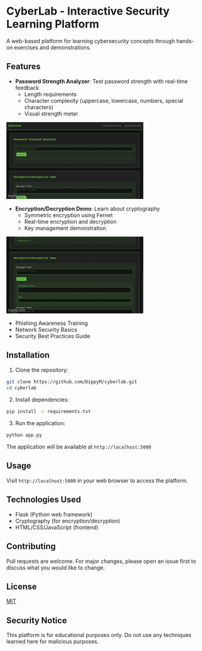 # CyberLab - Interactive Security Learning Platform

A web-based platform for learning cybersecurity concepts through hands-on exercises and demonstrations.

## Features

- **Password Strength Analyzer**: Test password strength with real-time feedback
  - Length requirements
  - Character complexity (uppercase, lowercase, numbers, special characters)
  - Visual strength meter
 
![Cybersecurity Demo](https://github.com/DippyM/cyberlab/blob/master/PassAnalyzer.gif)

- **Encryption/Decryption Demo**: Learn about cryptography
  - Symmetric encryption using Fernet
  - Real-time encryption and decryption
  - Key management demonstration
 
![Cybersecurity Demo](https://github.com/DippyM/cyberlab/blob/master/decoder.gif)

- Phishing Awareness Training
- Network Security Basics
- Security Best Practices Guide

## Installation

1. Clone the repository:
```bash
git clone https://github.com/DippyM/cyberlab.git
cd cyberlab
```

2. Install dependencies:
```bash
pip install -r requirements.txt
```

3. Run the application:
```bash
python app.py
```

The application will be available at `http://localhost:5000`

## Usage

Visit `http://localhost:5000` in your web browser to access the platform.

## Technologies Used

- Flask (Python web framework)
- Cryptography (for encryption/decryption)
- HTML/CSS/JavaScript (frontend)

## Contributing

Pull requests are welcome. For major changes, please open an issue first to discuss what you would like to change.

## License

[MIT](https://choosealicense.com/licenses/mit/)

## Security Notice

This platform is for educational purposes only. Do not use any techniques learned here for malicious purposes.
